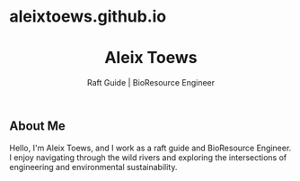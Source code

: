 # aleixtoews.github.io

<!DOCTYPE html>
<html lang="en">
<head>
    <meta charset="UTF-8">
    <meta name="viewport" content="width=device-width, initial-scale=1.0">

</head>
<body>
    <header>
        <h1>Aleix Toews</h1>
        <p>Raft Guide | BioResource Engineer</p>
    </header>
    
   <h2>About Me</h2>
       <p>Hello, I'm Aleix Toews, and I work as a raft guide and BioResource Engineer. I enjoy navigating through the wild rivers and exploring the intersections of engineering and environmental sustainability.</p>
   

    
 
</body>
</html>




  
